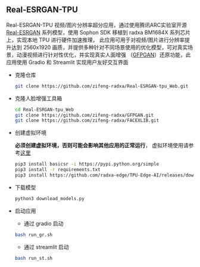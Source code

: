 ## Real-ESRGAN-TPU

Real-ESRGAN-TPU 视频/图片分辨率超分应用，通过使用腾讯ARC实验室开源 [Real-ESRGAN](https://github.com/xinntao/Real-ESRGAN) 系列模型，使用 Sophon SDK 移植到 radxa BM1684X 系列芯片上，实现本地 TPU 进行硬件加速推理，
此应用可用于对视频/图片进行分辨率提升达到 2560x1920 画质，并提供多种针对不同场景使用的优化模型，可对真实场景，动漫视频进行针对性优化，并实现真实人面增强 （[GFPGAN](https://github.com/TencentARC/GFPGAN)）还原功能，此应用使用 Gradio 和 Streamlit 实现用户友好交互界面


- 克隆仓库
  ```bash
  git clone https://github.com/zifeng-radxa/Real-ESRGAN-tpu_Web.git
  ```

- 克隆人脸增强工具箱
  ```bash
  cd Real-ESRGAN-tpu_Web
  git clone https://github.com/zifeng-radxa/GFPGAN.git
  git clone https://github.com/zifeng-radxa/FACEXLIB.git
  ```

- 创建虚拟环境

    **必须创建虚拟环境，否则可能会影响其他应用的正常运行**， 虚拟环境使用请参考[这里](虚拟环境使用.md)
  ```bash
  pip3 install basicsr -i https://pypi.python.org/simple
  pip3 install -r requirements.txt
  pip3 install https://github.com/radxa-edge/TPU-Edge-AI/releases/download/v0.1.0/tpu_perf-1.2.31-py3-none-manylinux2014_aarch64.whl
  ```

- 下载模型

  ```bash
  python3 download_models.py
  ```

- 启动应用

  - 通过 gradio 启动

  ```bash
  bash run_gr.sh
  ```

  - 通过 streamlit 启动
  ```bash
  bash run_st.sh
  ```
